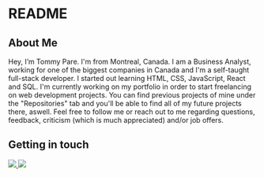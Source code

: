 # README
## About Me 
Hey, I’m Tommy Pare. I'm from Montreal, Canada. I am a Business Analyst, working for one of the biggest companies in Canada and I'm a self-taught full-stack developer. I started out learning HTML, CSS, JavaScript, React and SQL. I'm currently working on my portfolio in order to start freelancing on web development projects. You can find previous projects of mine under the "Repositories" tab and you'll be able to find all of my future projects there, aswell. Feel free to follow me or reach out to me regarding questions, feedback, criticism (which is much appreciated) and/or job offers. 

## Getting in touch
<a href="https://mail.google.com/mail/u/0/?fs=1&to=tommylparegmail.com&su=Ihr+Anliegen&body=Ihre+Nachricht+an+mich&tf=cm">
  <img src="https://img.shields.io/badge/Gmail-D14836?style=for-the-badge&logo=gmail&logoColor=white" />
</a>
<a href="https://www.linkedin.com/in/tommypar%C3%A9/">
  <img src="https://img.shields.io/badge/LinkedIn-0077B5?style=for-the-badge&logo=linkedin&logoColor=white" />
</a>
